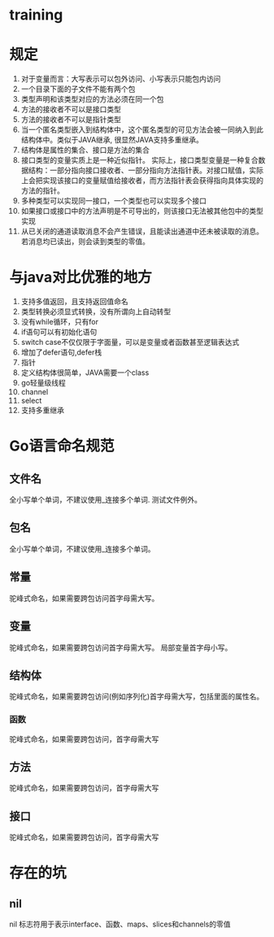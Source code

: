# training

# 规定
1. 对于变量而言：大写表示可以包外访问、小写表示只能包内访问  
2. 一个目录下面的子文件不能有两个包  
3. 类型声明和该类型对应的方法必须在同一个包  
4. 方法的接收者不可以是接口类型  
5. 方法的接收者不可以是指针类型  
6. 当一个匿名类型嵌入到结构体中，这个匿名类型的可见方法会被一同纳入到此结构体中。类似于JAVA继承, 很显然JAVA支持多重继承。  
7. 结构体是属性的集合、接口是方法的集合
8. 接口类型的变量实质上是一种近似指针。 实际上，接口类型变量是一种复合数据结构：一部分指向接口接收者、一部分指向方法指针表。对接口赋值，实际上会把实现该接口的变量赋值给接收者，而方法指针表会获得指向具体实现的方法的指针。
9. 多种类型可以实现同一接口，一个类型也可以实现多个接口
10. 如果接口或接口中的方法声明是不可导出的，则该接口无法被其他包中的类型实现
11. 从已关闭的通道读取消息不会产生错误，且能读出通道中还未被读取的消息。 若消息均已读出，则会读到类型的零值。


# 与java对比优雅的地方
1. 支持多值返回，且支持返回值命名
2. 类型转换必须显式转换，没有所谓向上自动转型
3. 没有while循环，只有for
4. if语句可以有初始化语句
5. switch case不仅仅限于字面量，可以是变量或者函数甚至逻辑表达式
6. 增加了defer语句,defer栈
7. 指针
8. 定义结构体很简单，JAVA需要一个class
9. go轻量级线程
10. channel
11. select
12. 支持多重继承

# Go语言命名规范
## 文件名
全小写单个单词，不建议使用_连接多个单词. 测试文件例外。
## 包名
全小写单个单词，不建议使用_连接多个单词。
## 常量
驼峰式命名，如果需要跨包访问首字母需大写。
## 变量
驼峰式命名，如果需要跨包访问首字母需大写。 局部变量首字母小写。
## 结构体
驼峰式命名，如果需要跨包访问(例如序列化)首字母需大写，包括里面的属性名。
### 函数
驼峰式命名，如果需要跨包访问，首字母需大写
## 方法
驼峰式命名，如果需要跨包访问，首字母需大写
## 接口
驼峰式命名，如果需要跨包访问，首字母需大写



# 存在的坑
## nil
nil 标志符用于表示interface、函数、maps、slices和channels的零值
